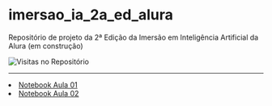 # imersao_ia_2a_ed_alura
Repositório de projeto da 2ª Edição da Imersão em Inteligência Artificial da Alura (em construção)

![Visitas no Repositório](https://komarev.com/ghpvc/?username=Mestevam1976&repo=imersao_ia_2a_ed_alura&label=Visitas&color=blueviolet)
<hr>
<li><a href="https://github.com/Mestevam1976/Imersao_IA_Alura/blob/3f36b634c2a911df504b67d6404c505fe115e940/%5BImers%C3%A3o%20IA%202%C2%AA%20edi%C3%A7%C3%A3o%5D%20-%20Melhores%20t%C3%A9cnicas%20em%20Engenharia%20de%20Prompt%20-%20Aula%202.ipynb">Notebook Aula 01</a></li>
<li><a href="https://github.com/Mestevam1976/Imersao_IA_Alura/blob/3f36b634c2a911df504b67d6404c505fe115e940/%5BImers%C3%A3o%20IA%202%C2%AA%20edi%C3%A7%C3%A3o%5D%20-%20Melhores%20t%C3%A9cnicas%20em%20Engenharia%20de%20Prompt%20-%20Aula%202.ipynb">Notebook Aula 02</a></li>
<!--
<table border="2">
    <tr>
        <th>Gráfico de Contribuições</th>
        <th>Linguagens Mais Usadas</th>
        <th>GitHub Streak</th>
    </tr>
    <tr>
        <td>
            <img src="https://github-readme-stats.vercel.app/api?username=Mestevam1976&show_icons=true&theme=radical" alt="Estatísticas do GitHub" width="400"                     height="400">
        </td>
        <td>
            <img src="https://github-readme-stats.vercel.app/api/top-langs/?username=Mestevam1976&layout=compact&theme=radical" alt="Linguagens mais usadas"                        width="300" height="300">
        </td>
        <td>
            <img src="https://github-readme-streak-stats.herokuapp.com?user=SEU_NOME_DE_USUARIO&theme=radical" alt="Streak Stats" width="420" height="420">
        </td>
    </tr>    
</table> -->
</body>
</html>

